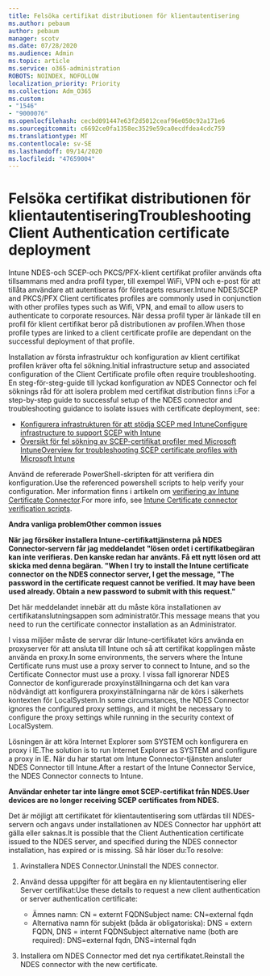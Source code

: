 ```yaml
---
title: Felsöka certifikat distributionen för klientautentisering
ms.author: pebaum
author: pebaum
manager: scotv
ms.date: 07/28/2020
ms.audience: Admin
ms.topic: article
ms.service: o365-administration
ROBOTS: NOINDEX, NOFOLLOW
localization_priority: Priority
ms.collection: Adm_O365
ms.custom:
- "1546"
- "9000076"
ms.openlocfilehash: cecbd091447e63f2d5012ceaf96e050c92a171e6
ms.sourcegitcommit: c6692ce0fa1358ec3529e59ca0ecdfdea4cdc759
ms.translationtype: MT
ms.contentlocale: sv-SE
ms.lasthandoff: 09/14/2020
ms.locfileid: "47659004"
---
```

# <a name="troubleshooting-client-authentication-certificate-deployment"></a><span data-ttu-id="0ee58-102">Felsöka certifikat distributionen för klientautentisering</span><span class="sxs-lookup"><span data-stu-id="0ee58-102">Troubleshooting Client Authentication certificate deployment</span></span>

<span data-ttu-id="0ee58-103">Intune NDES-och SCEP-och PKCS/PFX-klient certifikat profiler används ofta tillsammans med andra profil typer, till exempel WiFi, VPN och e-post för att tillåta användare att autentiseras för företagets resurser.</span><span class="sxs-lookup"><span data-stu-id="0ee58-103">Intune NDES/SCEP and PKCS/PFX Client certificates profiles are commonly used in conjunction with other profiles types such as Wifi, VPN, and email to allow users to authenticate to corporate resources.</span></span> <span data-ttu-id="0ee58-104">När dessa profil typer är länkade till en profil för klient certifikat beror på distributionen av profilen.</span><span class="sxs-lookup"><span data-stu-id="0ee58-104">When those profile types are linked to a client certificate profile are dependant on the successful deployment of that profile.</span></span>

<span data-ttu-id="0ee58-105">Installation av första infrastruktur och konfiguration av klient certifikat profilen kräver ofta fel sökning.</span><span class="sxs-lookup"><span data-stu-id="0ee58-105">Initial infrastructure setup and associated configuration of the Client Certificate profile often require troubleshooting.</span></span> <span data-ttu-id="0ee58-106">En steg-för-steg-guide till lyckad konfiguration av NDES Connector och fel söknings råd för att isolera problem med certifikat distribution finns i:</span><span class="sxs-lookup"><span data-stu-id="0ee58-106">For a step-by-step guide to successful setup of the NDES connector and troubleshooting guidance to isolate issues with certificate deployment, see:</span></span> 

- [<span data-ttu-id="0ee58-107">Konfigurera infrastrukturen för att stödja SCEP med Intune</span><span class="sxs-lookup"><span data-stu-id="0ee58-107">Configure infrastructure to support SCEP with Intune</span></span>](https://support.microsoft.com/help/4459540/troubleshoot-ndes-configuration-for-use-with-intune)
- [<span data-ttu-id="0ee58-108">Översikt för fel sökning av SCEP-certifikat profiler med Microsoft Intune</span><span class="sxs-lookup"><span data-stu-id="0ee58-108">Overview for troubleshooting SCEP certificate profiles with Microsoft Intune</span></span>](https://support.microsoft.com/help/4457481/troubleshooting-scep-certificate-profile-deployment-in-intune)

<span data-ttu-id="0ee58-109">Använd de refererade PowerShell-skripten för att verifiera din konfiguration.</span><span class="sxs-lookup"><span data-stu-id="0ee58-109">Use the referenced powershell scripts to help verify your configuration.</span></span> <span data-ttu-id="0ee58-110">Mer information finns i artikeln om [verifiering av Intune Certificate Connector](https://github.com/microsoftgraph/powershell-intune-samples/tree/master/CertificationAuthority).</span><span class="sxs-lookup"><span data-stu-id="0ee58-110">For more info, see [Intune Certificate connector verification scripts](https://github.com/microsoftgraph/powershell-intune-samples/tree/master/CertificationAuthority).</span></span>

  
<span data-ttu-id="0ee58-111">**Andra vanliga problem**</span><span class="sxs-lookup"><span data-stu-id="0ee58-111">**Other common issues**</span></span>

<span data-ttu-id="0ee58-112">**När jag försöker installera Intune-certifikattjänsterna på NDES Connector-servern får jag meddelandet "lösen ordet i certifikatbegäran kan inte verifieras. Den kanske redan har använts. Få ett nytt lösen ord att skicka med denna begäran. "**</span><span class="sxs-lookup"><span data-stu-id="0ee58-112">**When I try to install the Intune certificate connector on the NDES connector server, I get the message, "The password in the certificate request cannot be verified. It may have been used already. Obtain a new password to submit with this request."**</span></span>  

<span data-ttu-id="0ee58-113">Det här meddelandet innebär att du måste köra installationen av certifikatanslutningsappen som administratör.</span><span class="sxs-lookup"><span data-stu-id="0ee58-113">This message means that you need to run the certificate connector installation as an Administrator.</span></span>

<span data-ttu-id="0ee58-114">I vissa miljöer måste de servrar där Intune-certifikatet körs använda en proxyserver för att ansluta till Intune och så att certifikat kopplingen måste använda en proxy.</span><span class="sxs-lookup"><span data-stu-id="0ee58-114">In some environments, the servers where the Intune Certificate runs must use a proxy server to connect to Intune, and so the Certificate Connector must use a proxy.</span></span> <span data-ttu-id="0ee58-115">I vissa fall ignorerar NDES Connector de konfigurerade proxyinställningarna och det kan vara nödvändigt att konfigurera proxyinställningarna när de körs i säkerhets kontexten för LocalSystem.</span><span class="sxs-lookup"><span data-stu-id="0ee58-115">In some circumstances, the NDES Connector ignores the configured proxy settings, and it might be necessary to configure the proxy settings while running in the security context of LocalSystem.</span></span> 
 
<span data-ttu-id="0ee58-116">Lösningen är att köra Internet Explorer som SYSTEM och konfigurera en proxy i IE.</span><span class="sxs-lookup"><span data-stu-id="0ee58-116">The solution is to run Internet Explorer as SYSTEM and configure a proxy in IE.</span></span> <span data-ttu-id="0ee58-117">När du har startat om Intune Connector-tjänsten ansluter NDES Connector till Intune.</span><span class="sxs-lookup"><span data-stu-id="0ee58-117">After a restart of the Intune Connector Service, the NDES Connector connects to Intune.</span></span>

<span data-ttu-id="0ee58-118">**Användar enheter tar inte längre emot SCEP-certifikat från NDES.**</span><span class="sxs-lookup"><span data-stu-id="0ee58-118">**User devices are no longer receiving SCEP certificates from NDES.**</span></span>

<span data-ttu-id="0ee58-119">Det är möjligt att certifikatet för klientautentisering som utfärdas till NDES-servern och angavs under installationen av NDES Connector har upphört att gälla eller saknas.</span><span class="sxs-lookup"><span data-stu-id="0ee58-119">It is possible that the Client Authentication certificate issued to the NDES server, and specified during the NDES connector installation, has expired or is missing.</span></span> <span data-ttu-id="0ee58-120">Så här löser du:</span><span class="sxs-lookup"><span data-stu-id="0ee58-120">To resolve:</span></span> 
 
1. <span data-ttu-id="0ee58-121">Avinstallera NDES Connector.</span><span class="sxs-lookup"><span data-stu-id="0ee58-121">Uninstall the NDES connector.</span></span>  
2. <span data-ttu-id="0ee58-122">Använd dessa uppgifter för att begära en ny klientautentisering eller Server certifikat:</span><span class="sxs-lookup"><span data-stu-id="0ee58-122">Use these details to request a new client authentication or server authentication certificate:</span></span> 
 
    - <span data-ttu-id="0ee58-123">Ämnes namn: CN = externt FQDN</span><span class="sxs-lookup"><span data-stu-id="0ee58-123">Subject name: CN=external fqdn</span></span>  
    - <span data-ttu-id="0ee58-124">Alternativa namn för subjekt (båda är obligatoriska): DNS = extern FQDN, DNS = internt FQDN</span><span class="sxs-lookup"><span data-stu-id="0ee58-124">Subject alternative name (both are required): DNS=external fqdn, DNS=internal fqdn</span></span> 
 
3. <span data-ttu-id="0ee58-125">Installera om NDES Connector med det nya certifikatet.</span><span class="sxs-lookup"><span data-stu-id="0ee58-125">Reinstall the NDES connector with the new certificate.</span></span>